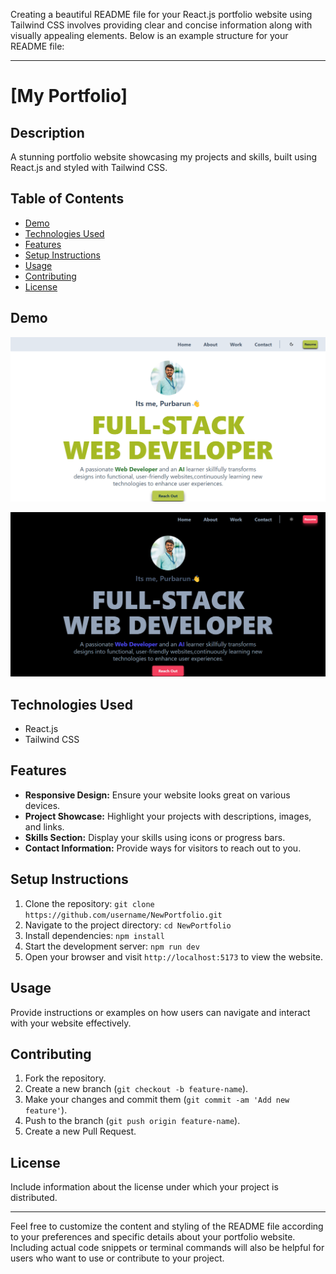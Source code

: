 Creating a beautiful README file for your React.js portfolio website using Tailwind CSS involves providing clear and concise information along with visually appealing elements. Below is an example structure for your README file:

---

# [My Portfolio]

## Description
A stunning portfolio website showcasing my projects and skills, built using React.js and styled with Tailwind CSS.

## Table of Contents
- [Demo](#demo)
- [Technologies Used](#technologies-used)
- [Features](#features)
- [Setup Instructions](#setup-instructions)
- [Usage](#usage)
- [Contributing](#contributing)
- [License](#license)

## Demo
![Screenshot](public/images/Portfolioss.png)

![Screenshot](public/images/Portfolionight.png)

## Technologies Used
- React.js
- Tailwind CSS

## Features
- **Responsive Design:** Ensure your website looks great on various devices.
- **Project Showcase:** Highlight your projects with descriptions, images, and links.
- **Skills Section:** Display your skills using icons or progress bars.
- **Contact Information:** Provide ways for visitors to reach out to you.

## Setup Instructions
1. Clone the repository: `git clone https://github.com/username/NewPortfolio.git`
2. Navigate to the project directory: `cd NewPortfolio`
3. Install dependencies: `npm install`
4. Start the development server: `npm run dev`
5. Open your browser and visit `http://localhost:5173` to view the website.

## Usage
Provide instructions or examples on how users can navigate and interact with your website effectively.

## Contributing
1. Fork the repository.
2. Create a new branch (`git checkout -b feature-name`).
3. Make your changes and commit them (`git commit -am 'Add new feature'`).
4. Push to the branch (`git push origin feature-name`).
5. Create a new Pull Request.

## License
Include information about the license under which your project is distributed.

---

Feel free to customize the content and styling of the README file according to your preferences and specific details about your portfolio website. Including actual code snippets or terminal commands will also be helpful for users who want to use or contribute to your project.

